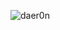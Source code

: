 

<p><img align="center" src="https://github-readme-stats.vercel.app/api/top-langs?username=daer0n&theme=dark&show_icons=true&locale=en&layout=compact" alt="daer0n" /></p>
